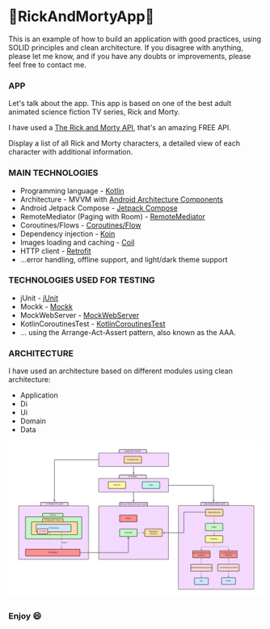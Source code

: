 # :rocket:RickAndMortyApp:rocket:

This is an example of how to build an application with good practices, using SOLID principles and clean architecture.  If you disagree with anything, please let me know, and if you have any doubts or improvements, please feel free to contact me.

### APP
Let's talk about the app. This app is based on one of the best adult animated science fiction TV series, Rick and Morty.

I have used a [The Rick and Morty API](https://rickandmortyapi.com/), that's an amazing FREE API.

Display a list of all Rick and Morty characters, a detailed view of each character with additional information.

### MAIN TECHNOLOGIES
* Programming language - [Kotlin](https://kotlinlang.org/)
* Architecture - MVVM with [Android Architecture Components](https://developer.android.com/topic/libraries/architecture/)
* Android Jetpack Compose - [Jetpack Compose](https://developer.android.com/compose)
* RemoteMediator (Paging with Room) - [RemoteMediator](https://developer.android.com/topic/libraries/architecture/paging/v3-network-db)
* Coroutines/Flows - [Coroutines/Flow](https://kotlinlang.org/docs/reference/coroutines-overview.html)
* Dependency injection - [Koin](https://insert-koin.io/)
* Images loading and caching - [Coil](https://github.com/coil-kt/coil)
* HTTP client - [Retrofit](https://square.github.io/retrofit/)
* ...error handling, offline support, and light/dark theme support

### TECHNOLOGIES USED FOR TESTING
* jUnit - [jUnit](https://junit.org/junit5/)
* Mockk - [Mockk](https://mockk.io/)
* MockWebServer - [MockWebServer](https://github.com/square/okhttp/tree/master/mockwebserver)
* KotlinCoroutinesTest - [KotlinCoroutinesTest](https://kotlin.github.io/kotlinx.coroutines/kotlinx-coroutines-test/)
* ... using the Arrange-Act-Assert pattern, also known as the AAA.

### ARCHITECTURE
I have used an architecture based on different modules using clean architecture:

* Application
* Di
* Ui
* Domain
* Data

![alt text](diagram/app-architecture-diagram.jpeg)

### Enjoy :smile: